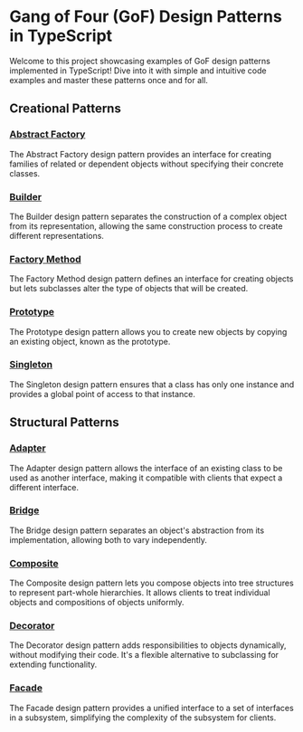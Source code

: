 
# Gang of Four (GoF) Design Patterns in TypeScript

Welcome to this project showcasing examples of GoF design patterns implemented in TypeScript! Dive into it with simple and intuitive code examples and master these patterns once and for all.

## Creational Patterns

### [Abstract Factory](https://github.com/DiegoRomario/design-patterns-typescript/tree/main/src/app/creational-patterns/abstract-factory)

The Abstract Factory design pattern provides an interface for creating families of related or dependent objects without specifying their concrete classes.

### [Builder](https://github.com/DiegoRomario/design-patterns-typescript/tree/main/src/app/creational-patterns/builder)

The Builder design pattern separates the construction of a complex object from its representation, allowing the same construction process to create different representations.

### [Factory Method](https://github.com/DiegoRomario/design-patterns-typescript/tree/main/src/app/creational-patterns/factory-method)

The Factory Method design pattern defines an interface for creating objects but lets subclasses alter the type of objects that will be created.

### [Prototype](https://github.com/DiegoRomario/design-patterns-typescript/tree/main/src/app/creational-patterns/prototype)

The Prototype design pattern allows you to create new objects by copying an existing object, known as the prototype.

### [Singleton](https://github.com/DiegoRomario/design-patterns-typescript/tree/main/src/app/creational-patterns/singleton)

The Singleton design pattern ensures that a class has only one instance and provides a global point of access to that instance.

## Structural Patterns

### [Adapter](https://github.com/DiegoRomario/design-patterns-typescript/tree/main/src/app/structural-patterns/adapter)

The Adapter design pattern allows the interface of an existing class to be used as another interface, making it compatible with clients that expect a different interface.

### [Bridge](https://github.com/DiegoRomario/design-patterns-typescript/tree/main/src/app/structural-patterns/bridge)

The Bridge design pattern separates an object's abstraction from its implementation, allowing both to vary independently.

### [Composite](https://github.com/DiegoRomario/design-patterns-typescript/tree/main/src/app/structural-patterns/composite)

The Composite design pattern lets you compose objects into tree structures to represent part-whole hierarchies. It allows clients to treat individual objects and compositions of objects uniformly.

### [Decorator](https://github.com/DiegoRomario/design-patterns-typescript/tree/main/src/app/structural-patterns/decorator)

The Decorator design pattern adds responsibilities to objects dynamically, without modifying their code. It's a flexible alternative to subclassing for extending functionality.

### [Facade](https://github.com/DiegoRomario/design-patterns-typescript/tree/main/src/app/structural-patterns/facade)

The Facade design pattern provides a unified interface to a set of interfaces in a subsystem, simplifying the complexity of the subsystem for clients.
